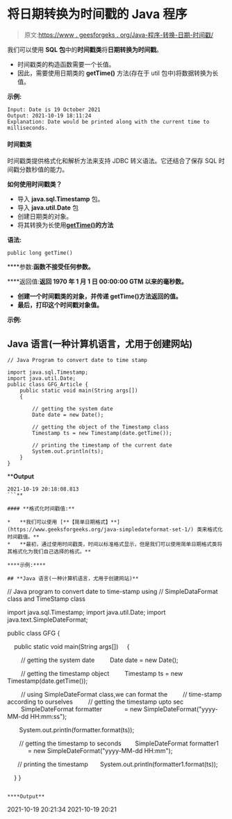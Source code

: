# 将日期转换为时间戳的 Java 程序

> 原文:[https://www . geesforgeks . org/Java-程序-转换-日期-时间戳/](https://www.geeksforgeeks.org/java-program-to-convert-date-to-timestamp/)

我们可以使用 **SQL 包**中的**时间戳类**将**日期转换为时间戳**。

*   时间戳类的构造函数需要一个长值。
*   因此，需要使用日期类的 **getTime()** 方法(存在于 util 包中)将数据转换为长值。

**示例:**

```
Input: Date is 19 October 2021 
Output: 2021-10-19 18:11:24
Explanation: Date would be printed along with the current time to milliseconds.
```

#### **时间戳类**

时间戳类提供格式化和解析方法来支持 JDBC 转义语法。它还结合了保存 SQL 时间戳分数秒值的能力。

**如何使用时间戳类？**

*   导入 **java.sql.Timestamp** 包。
*   导入 **java.util.Date** 包
*   创建日期类的对象。
*   将其转换为长使用[**getTime()**](https://www.geeksforgeeks.org/date-gettime-method-in-java-with-examples/)**的方法**

****语法:****

```
public long getTime()
```

****参数:**函数不接受任何参数。**

****返回值:**返回 1970 年 1 月 1 日 00:00:00 GTM 以来的毫秒数。**

*   **创建一个时间戳类的对象，并传递 getTime()方法返回的值。**
*   **最后，打印这个时间戳对象值。**

****示例:****

## **Java 语言(一种计算机语言，尤用于创建网站)**

```
// Java Program to convert date to time stamp

import java.sql.Timestamp;
import java.util.Date;
public class GFG_Article {
    public static void main(String args[])
    {

        // getting the system date
        Date date = new Date();

        // getting the object of the Timestamp class
        Timestamp ts = new Timestamp(date.getTime());

        // printing the timestamp of the current date
        System.out.println(ts);
    }
}
```

****Output**

```
2021-10-19 20:18:08.813
```** 

#### **格式化时间戳值:**

*   **我们可以使用 [**【简单日期格式】**](https://www.geeksforgeeks.org/java-simpledateformat-set-1/) 类来格式化时间戳值。**
*   **最初，通过使用时间戳类，时间以标准格式显示，但是我们可以使用简单日期格式类将其格式化为我们自己选择的格式。**

****示例:****

## **Java 语言(一种计算机语言，尤用于创建网站)**

```
// Java program to convert date to time-stamp using
// SimpleDataFormat class and TimeStamp class

import java.sql.Timestamp;
import java.util.Date;
import java.text.SimpleDateFormat;

public class GFG {

    public static void main(String args[])
    {

        // getting the system date
        Date date = new Date();

        // getting the timestamp object
        Timestamp ts = new Timestamp(date.getTime());

        // using SimpleDateFormat class,we can format the
        // time-stamp according to ourselves
        // getting the timestamp upto sec
        SimpleDateFormat formatter
            = new SimpleDateFormat("yyyy-MM-dd HH:mm:ss");

       System.out.println(formatter.format(ts));

       // getting the timestamp to seconds
       SimpleDateFormat formatter1
            = new SimpleDateFormat("yyyy-MM-dd HH:mm");

      // printing the timestamp
      System.out.println(formatter1.format(ts));

    }
}
```

****Output**

```
2021-10-19 20:21:34
2021-10-19 20:21
```**